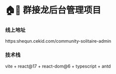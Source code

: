 # 🏠🐲 群接龙后台管理项目

### 线上地址

https:shequn.cekid.com/community-solitaire-admin

### 技术栈

vite + react@17 + react-dom@6 + typescript + antd

